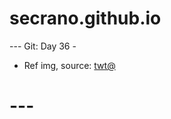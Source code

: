 # secrano.github.io

--- Git: Day 36 - 

- Ref img, source: [twt@](https://x.com/GAx5jx8Lsq4mBIn/status/1810632993444151318)

# ---
